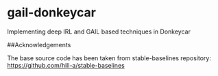 # gail-donkeycar
Implementing deep IRL and GAIL based techniques in Donkeycar

##Acknowledgements

The base source code has been taken from stable-baselines repository: https://github.com/hill-a/stable-baselines
